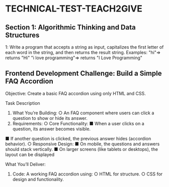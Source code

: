 # TECHNICAL-TEST-TEACH2GIVE

## Section 1: Algorithmic Thinking and Data Structures

1: Write a program that accepts a string as input, capitalizes the first letter of each word in the string,
and then returns the result string.
Examples:
"hi"=> returns "Hi"
"i love programming"=> returns "I Love Programming"

## Frontend Development Challenge: Build a Simple FAQ Accordion

Objective:
Create a basic FAQ accordion using only HTML and CSS.

Task Description

1. What You’re Building:
   ○ An FAQ component where users can click a question to show or hide its answer.
2. Requirements:
   ○ Core Functionality:
   ■ When a user clicks on a question, its answer becomes visible.

■ If another question is clicked, the previous answer hides (accordion
behavior).
○ Responsive Design:
■ On mobile, the questions and answers should stack vertically.
■ On larger screens (like tablets or desktops), the layout can be displayed

What You’ll Deliver:

1. Code: A working FAQ accordion using:
   ○ HTML for structure.
   ○ CSS for design and functionality.

